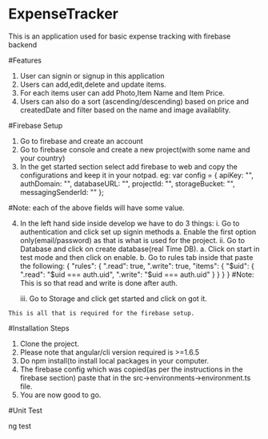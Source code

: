 # ExpenseTracker
This is an application used for basic expense tracking with firebase backend

#Features
1. User can signin or signup in this application
2. Users can add,edit,delete and update items.
3. For each items user can add Photo,Item Name and Item Price.
4. Users can also do a sort (ascending/descending) based on price and createdDate and filter based on the name and image availablity.

#Firebase Setup 
1. Go to firebase and create an account
2. Go to firebase console and create a new project(with some name and your country)
3. In the get started section select add firebase to web and copy the configurations and keep it in your notpad.
    eg:
    var config = {
    apiKey: "",
    authDomain: "",
    databaseURL: "",
    projectId: "",
    storageBucket: "",
    messagingSenderId: ""
  };
  
  #Note: each of the above fields will have some value.
  
  4. In the left hand side inside develop we have to do 3 things:
      i. Go to authentication and click set up signin methods
        a. Enable the first option only(email/password) as that is what is used for the project.
      ii. Go to Database and click on create database(real Time DB).
        a. Click on start in test mode and then click on enable.
        b. Go to rules tab inside that paste the following:
        {
          "rules": {
            ".read": true,
            ".write": true,
              "items": {
               "$uid": {
                 ".read": "$uid === auth.uid",
                 ".write": "$uid === auth.uid"
               }
             }
          }
        }
        #Note: This is so that read and write is done after auth.
        
      iii. Go to Storage and click get started and click on got it.
      
    This is all that is required for the firebase setup.
    
#Installation Steps
1. Clone the project.
2. Please note that angular/cli version required is >=1.6.5
3. Do npm install(to install local packages in your computer.
4. The firebase config which was copied(as per the instructions in the firebase section) paste that in the 
src->environments->environment.ts file.
5. You are now good to go.

#Unit Test

ng test
